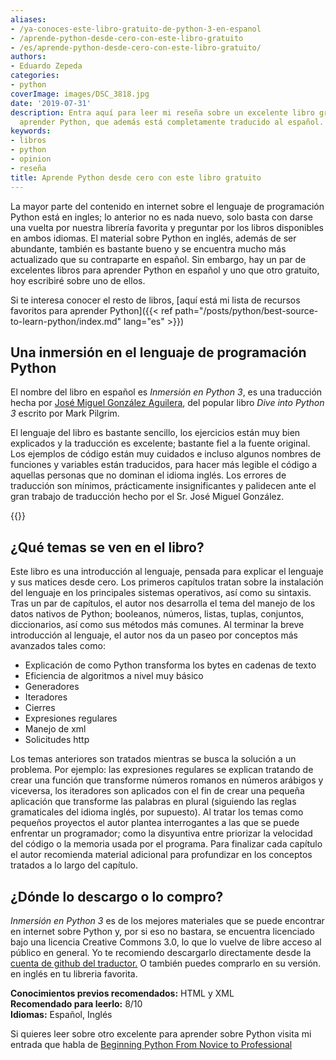 ```yaml
---
aliases:
- /ya-conoces-este-libro-gratuito-de-python-3-en-espanol
- /aprende-python-desde-cero-con-este-libro-gratuito
- /es/aprende-python-desde-cero-con-este-libro-gratuito/
authors:
- Eduardo Zepeda
categories:
- python
coverImage: images/DSC_3818.jpg
date: '2019-07-31'
description: Entra aquí para leer mi reseña sobre un excelente libro gratuito para
  aprender Python, que además está completamente traducido al español.
keywords:
- libros
- python
- opinion
- reseña
title: Aprende Python desde cero con este libro gratuito
---
```


La mayor parte del contenido en internet sobre el lenguaje de programación Python está en ingles; lo anterior no es nada nuevo, solo basta con darse una vuelta por nuestra librería favorita y preguntar por los libros disponibles en ambos idiomas. El material sobre Python en inglés, además de ser abundante, también es bastante bueno y se encuentra mucho más actualizado que su contraparte en español. Sin embargo, hay un par de excelentes libros para aprender Python en español y uno que otro gratuito, hoy escribiré sobre uno de ellos.

Si te interesa conocer el resto de libros, [aquí está mi lista de recursos favoritos para aprender Python]({{< ref path="/posts/python/best-source-to-learn-python/index.md" lang="es" >}})

## Una inmersión en el lenguaje de programación Python

El nombre del libro en español es _Inmersión en Python 3_, es una traducción hecha por [José Miguel González Aguilera](http://www.jmgaguilera.com/), del popular libro _Dive into Python 3_ escrito por Mark Pilgrim.

El lenguaje del libro es bastante sencillo, los ejercicios están muy bien explicados y la traducción es excelente; bastante fiel a la fuente original. Los ejemplos de código están muy cuidados e incluso algunos nombres de funciones y variables están traducidos, para hacer más legible el código a aquellas personas que no dominan el idioma inglés. Los errores de traducción son mínimos, prácticamente insignificantes y palidecen ante el gran trabajo de traducción hecho por el Sr. José Miguel González.

{{<ad>}}

## ¿Qué temas se ven en el libro?

Este libro es una introducción al lenguaje, pensada para explicar el lenguaje y sus matices desde cero. Los primeros capítulos tratan sobre la instalación del lenguaje en los principales sistemas operativos, así como su sintaxis. Tras un par de capítulos, el autor nos desarrolla el tema del manejo de los datos nativos de Python; booleanos, números, listas, tuplas, conjuntos, diccionarios, así como sus métodos más comunes. Al terminar la breve introducción al lenguaje, el autor nos da un paseo por conceptos más avanzados tales como:

- Explicación de como Python transforma los bytes en cadenas de texto
- Eficiencia de algoritmos a nivel muy básico
- Generadores
- Iteradores
- Cierres
- Expresiones regulares
- Manejo de xml
- Solicitudes http

Los temas anteriores son tratados mientras se busca la solución a un problema. Por ejemplo: las expresiones regulares se explican tratando de crear una función que transforme números romanos en números arábigos y viceversa, los iteradores son aplicados con el fin de crear una pequeña aplicación que transforme las palabras en plural (siguiendo las reglas gramaticales del idioma inglés, por supuesto). Al tratar los temas como pequeños proyectos el autor plantea interrogantes a las que se puede enfrentar un programador; como la disyuntiva entre priorizar la velocidad del código o la memoria usada por el programa. Para finalizar cada capítulo el autor recomienda material adicional para profundizar en los conceptos tratados a lo largo del capítulo.

## ¿Dónde lo descargo o lo compro?

_Inmersión en Python 3_ es de los mejores materiales que se puede encontrar en internet sobre Python y, por si eso no bastara, se encuentra licenciado bajo una licencia Creative Commons 3.0, lo que lo vuelve de libre acceso al público en general. Yo te recomiendo descargarlo directamente desde la [cuenta de github del traductor.](https://github.com/jmgaguilera/inmersionenpython3) O también puedes comprarlo en su versión. en inglés en tu libreria favorita.

****Conocimientos previos recomendados:**** HTML y XML  
**Recomendado para leerlo:** 8/10  
**Idiomas:** Español, Inglés

Si quieres leer sobre otro excelente para aprender sobre Python visita mi entrada que habla de [Beginning Python From Novice to Professional](/es/python/aprender-python-desde-cero-resena-de-beginning-python/)